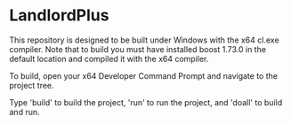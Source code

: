 # LandlordPlus

This repository is designed to be built under Windows with the x64 cl.exe compiler. Note that to build you must have installed boost 1.73.0 in the default location and compiled it with the x64 compiler.

To build, open your x64 Developer Command Prompt and navigate to the project tree.

Type 'build' to build the project, 'run' to run the project, and 'doall' to build and run.
